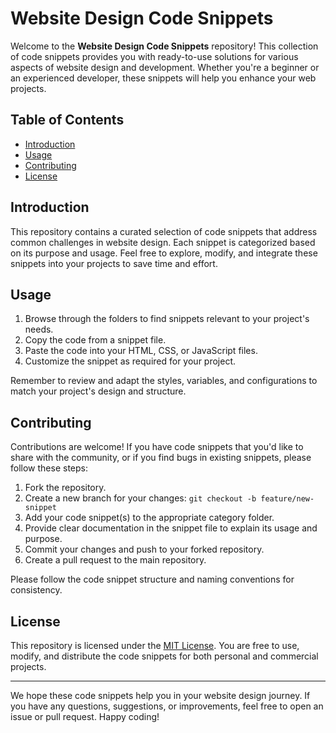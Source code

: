 # Website Design Code Snippets

Welcome to the **Website Design Code Snippets** repository! This collection of code snippets provides you with ready-to-use solutions for various aspects of website design and development. Whether you're a beginner or an experienced developer, these snippets will help you enhance your web projects.

## Table of Contents

- [Introduction](#introduction)
- [Usage](#usage)
- [Contributing](#contributing)
- [License](#license)

## Introduction

This repository contains a curated selection of code snippets that address common challenges in website design. Each snippet is categorized based on its purpose and usage. Feel free to explore, modify, and integrate these snippets into your projects to save time and effort.

## Usage

1. Browse through the folders to find snippets relevant to your project's needs.
2. Copy the code from a snippet file.
3. Paste the code into your HTML, CSS, or JavaScript files.
4. Customize the snippet as required for your project.

Remember to review and adapt the styles, variables, and configurations to match your project's design and structure.

## Contributing

Contributions are welcome! If you have code snippets that you'd like to share with the community, or if you find bugs in existing snippets, please follow these steps:

1. Fork the repository.
2. Create a new branch for your changes: `git checkout -b feature/new-snippet`
3. Add your code snippet(s) to the appropriate category folder.
4. Provide clear documentation in the snippet file to explain its usage and purpose.
5. Commit your changes and push to your forked repository.
6. Create a pull request to the main repository.

Please follow the code snippet structure and naming conventions for consistency.

## License

This repository is licensed under the [MIT License](LICENSE). You are free to use, modify, and distribute the code snippets for both personal and commercial projects.

---

We hope these code snippets help you in your website design journey. If you have any questions, suggestions, or improvements, feel free to open an issue or pull request. Happy coding!
